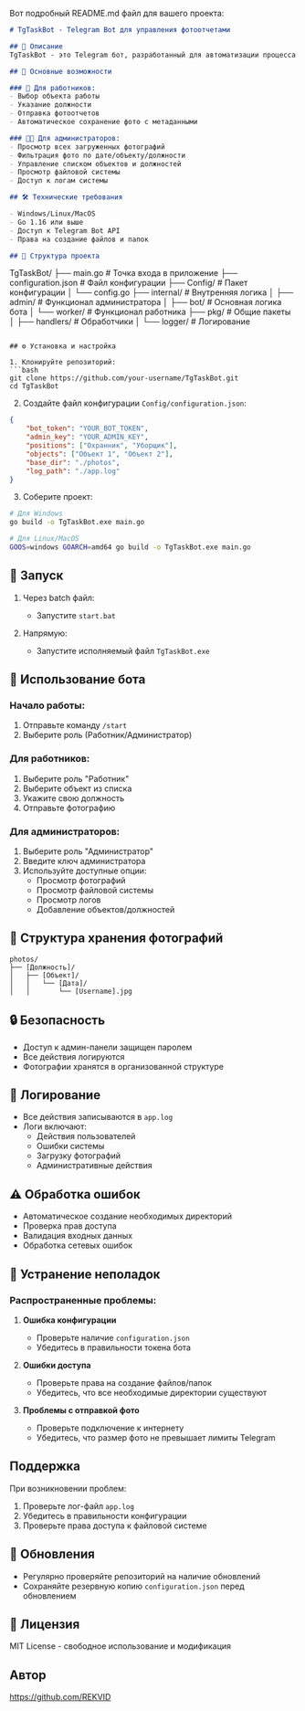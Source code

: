 Вот подробный README.md файл для вашего проекта:

```markdown
# TgTaskBot - Telegram Bot для управления фотоотчетами

## 📝 Описание
TgTaskBot - это Telegram бот, разработанный для автоматизации процесса сбора и управления фотоотчетами. Бот позволяет работникам отправлять фотографии с объектов, а администраторам - управлять и просматривать полученные отчеты.

## 🚀 Основные возможности

### 👷 Для работников:
- Выбор объекта работы
- Указание должности
- Отправка фотоотчетов
- Автоматическое сохранение фото с метаданными

### 👨‍💼 Для администраторов:
- Просмотр всех загруженных фотографий
- Фильтрация фото по дате/объекту/должности
- Управление списком объектов и должностей
- Просмотр файловой системы
- Доступ к логам системы

## 🛠 Технические требования

- Windows/Linux/MacOS
- Go 1.16 или выше
- Доступ к Telegram Bot API
- Права на создание файлов и папок

## 📂 Структура проекта

```
TgTaskBot/
├── main.go                 # Точка входа в приложение
├── configuration.json      # Файл конфигурации
├── Config/                 # Пакет конфигурации
│   └── config.go
├── internal/              # Внутренняя логика
│   ├── admin/            # Функционал администратора
│   ├── bot/              # Основная логика бота
│   └── worker/           # Функционал работника
├── pkg/                  # Общие пакеты
│   ├── handlers/         # Обработчики
│   └── logger/           # Логирование
```

## ⚙️ Установка и настройка

1. Клонируйте репозиторий:
```bash
git clone https://github.com/your-username/TgTaskBot.git
cd TgTaskBot
```

2. Создайте файл конфигурации `Config/configuration.json`:
```json
{
    "bot_token": "YOUR_BOT_TOKEN",
    "admin_key": "YOUR_ADMIN_KEY",
    "positions": ["Охранник", "Уборщик"],
    "objects": ["Объект 1", "Объект 2"],
    "base_dir": "./photos",
    "log_path": "./app.log"
}
```

3. Соберите проект:
```bash
# Для Windows
go build -o TgTaskBot.exe main.go

# Для Linux/MacOS
GOOS=windows GOARCH=amd64 go build -o TgTaskBot.exe main.go
```

## 🚀 Запуск

1. Через batch файл:
   - Запустите `start.bat`

2. Напрямую:
   - Запустите исполняемый файл `TgTaskBot.exe`

## 📱 Использование бота

### Начало работы:
1. Отправьте команду `/start`
2. Выберите роль (Работник/Администратор)

### Для работников:
1. Выберите роль "Работник"
2. Выберите объект из списка
3. Укажите свою должность
4. Отправьте фотографию

### Для администраторов:
1. Выберите роль "Администратор"
2. Введите ключ администратора
3. Используйте доступные опции:
   - Просмотр фотографий
   - Просмотр файловой системы
   - Просмотр логов
   - Добавление объектов/должностей

## 📁 Структура хранения фотографий

```
photos/
├── [Должность]/
│   ├── [Объект]/
│   │   └── [Дата]/
│   │       └── [Username].jpg
```

## 🔒 Безопасность
- Доступ к админ-панели защищен паролем
- Все действия логируются
- Фотографии хранятся в организованной структуре

## 📝 Логирование
- Все действия записываются в `app.log`
- Логи включают:
  - Действия пользователей
  - Ошибки системы
  - Загрузку фотографий
  - Административные действия

## ⚠️ Обработка ошибок
- Автоматическое создание необходимых директорий
- Проверка прав доступа
- Валидация входных данных
- Обработка сетевых ошибок

## 🔧 Устранение неполадок

### Распространенные проблемы:

1. **Ошибка конфигурации**
   - Проверьте наличие `configuration.json`
   - Убедитесь в правильности токена бота

2. **Ошибки доступа**
   - Проверьте права на создание файлов/папок
   - Убедитесь, что все необходимые директории существуют

3. **Проблемы с отправкой фото**
   - Проверьте подключение к интернету
   - Убедитесь, что размер фото не превышает лимиты Telegram

## Поддержка
При возникновении проблем:
1. Проверьте лог-файл `app.log`
2. Убедитесь в правильности конфигурации
3. Проверьте права доступа к файловой системе

## 🔄 Обновления
- Регулярно проверяйте репозиторий на наличие обновлений
- Сохраняйте резервную копию `configuration.json` перед обновлением

## 📜 Лицензия
MIT License - свободное использование и модификация

## Автор
https://github.com/REKVID

```


